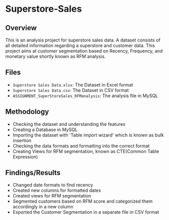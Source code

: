 # Superstore-Sales
## Overview 
This is an analysis project for superstore sales data. A dataset consists of all detailed information regarding a superstore and customer data. This project aims at customer segmentation based on Recency, Frequency, and monetary value shortly known as RFM analysis.
## Files
- `Superstore Sales Data.xlsx`: The Dataset in Excel format
- `Superstore Sales Data.csv`: The Dataset in CSV format
- `ASSIGNMENT_SuperStoreSales_RFManalysis`: The analysis file in MySQL
## Methodology
- Checking the dataset and understanding the features
- Creating a Database in MySQL
- Importing the dataset with 'Table import wizard' which is known as bulk insertion
- Checking the data formats and formatting into the correct format
- Creating Views for RFM segmentation, known as CTE(Common Table Expression)
## Findings/Results
- Changed date formats to find recency
- Created new columns for formatted dates
- Created views for RFM segmentation
- Segmented customers based on RFM score and categorized them accordingly in a new column
- Exported the Customer Segmentation in a separate file in CSV format
